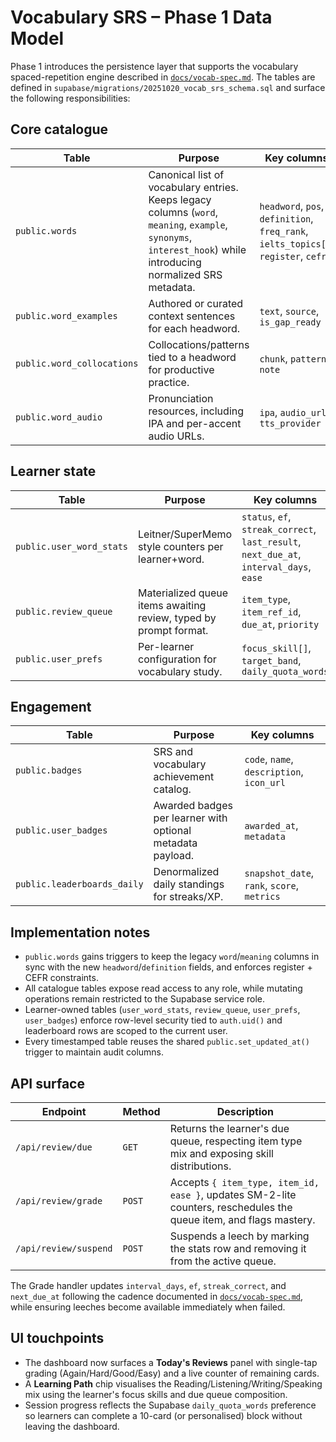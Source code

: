# Vocabulary SRS – Phase 1 Data Model

Phase 1 introduces the persistence layer that supports the vocabulary spaced-repetition engine described in [`docs/vocab-spec.md`](./vocab-spec.md). The tables are defined in `supabase/migrations/20251020_vocab_srs_schema.sql` and surface the following responsibilities:

## Core catalogue

| Table | Purpose | Key columns |
| --- | --- | --- |
| `public.words` | Canonical list of vocabulary entries. Keeps legacy columns (`word`, `meaning`, `example`, `synonyms`, `interest_hook`) while introducing normalized SRS metadata. | `headword`, `pos`, `definition`, `freq_rank`, `ielts_topics[]`, `register`, `cefr` |
| `public.word_examples` | Authored or curated context sentences for each headword. | `text`, `source`, `is_gap_ready` |
| `public.word_collocations` | Collocations/patterns tied to a headword for productive practice. | `chunk`, `pattern`, `note` |
| `public.word_audio` | Pronunciation resources, including IPA and per-accent audio URLs. | `ipa`, `audio_url`, `tts_provider` |

## Learner state

| Table | Purpose | Key columns |
| --- | --- | --- |
| `public.user_word_stats` | Leitner/SuperMemo style counters per learner+word. | `status`, `ef`, `streak_correct`, `last_result`, `next_due_at`, `interval_days`, `ease` |
| `public.review_queue` | Materialized queue items awaiting review, typed by prompt format. | `item_type`, `item_ref_id`, `due_at`, `priority` |
| `public.user_prefs` | Per-learner configuration for vocabulary study. | `focus_skill[]`, `target_band`, `daily_quota_words` |

## Engagement

| Table | Purpose | Key columns |
| --- | --- | --- |
| `public.badges` | SRS and vocabulary achievement catalog. | `code`, `name`, `description`, `icon_url` |
| `public.user_badges` | Awarded badges per learner with optional metadata payload. | `awarded_at`, `metadata` |
| `public.leaderboards_daily` | Denormalized daily standings for streaks/XP. | `snapshot_date`, `rank`, `score`, `metrics` |

## Implementation notes

- `public.words` gains triggers to keep the legacy `word`/`meaning` columns in sync with the new `headword`/`definition` fields, and enforces register + CEFR constraints.
- All catalogue tables expose read access to any role, while mutating operations remain restricted to the Supabase service role.
- Learner-owned tables (`user_word_stats`, `review_queue`, `user_prefs`, `user_badges`) enforce row-level security tied to `auth.uid()` and leaderboard rows are scoped to the current user.
- Every timestamped table reuses the shared `public.set_updated_at()` trigger to maintain audit columns.

## API surface

| Endpoint | Method | Description |
| --- | --- | --- |
| `/api/review/due` | `GET` | Returns the learner&apos;s due queue, respecting item type mix and exposing skill distributions. |
| `/api/review/grade` | `POST` | Accepts `{ item_type, item_id, ease }`, updates SM-2-lite counters, reschedules the queue item, and flags mastery. |
| `/api/review/suspend` | `POST` | Suspends a leech by marking the stats row and removing it from the active queue. |

The Grade handler updates `interval_days`, `ef`, `streak_correct`, and `next_due_at` following the cadence documented in [`docs/vocab-spec.md`](./vocab-spec.md), while ensuring leeches become available immediately when failed.

## UI touchpoints

- The dashboard now surfaces a **Today&apos;s Reviews** panel with single-tap grading (Again/Hard/Good/Easy) and a live counter of remaining cards.
- A **Learning Path** chip visualises the Reading/Listening/Writing/Speaking mix using the learner&apos;s focus skills and due queue composition.
- Session progress reflects the Supabase `daily_quota_words` preference so learners can complete a 10-card (or personalised) block without leaving the dashboard.
